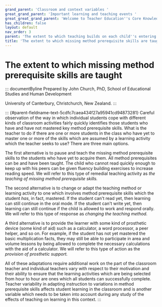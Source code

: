 ```yaml
---
grand_parent: 'Classroom and context variables '
great_grand_parent: 'Important learning and teaching events '
great_great_grand_parent: 'Welcome to Teacher Education''s Core Knowledge and Skills.'
has_children: false
layout: default
nav_order: 3
parent: 'The extent to which teaching builds on each child''s entering skills '
title: 'The extent to which missing method prerequisite skills are taught '
---
```

# The extent to which missing method prerequisite skills are taught 


::: documentByline
Prepared by John Church, PhD, School of Educational Studies and Human
Development

University of Canterbury, Christchurch, New Zealand.
:::

::: {#parent-fieldname-text-5cdfc7caea434f27a95941cd94873281}
Careful observation of the way in which individual students cope with
different kinds of classroom activities fairly quickly identifies those
students who have and have not mastered key method prerequisite skills.
What is the teacher to do if there are one or more students in the class
who have yet to master one or more of the skills which are assumed by a
learning activity which the teacher seeks to use? There are three main
options.

The first alternative is to pause and teach the missing method
prerequisite skills to the students who have yet to acquire them. All
method prerequisites can be and have been taught. The child who cannot
read quickly enough to keep up with his peers can be given fluency
building exercises to increase reading speed. We will refer to this type
of remedial teaching activity as *the teaching of missing method
prerequisite skills.*

The second alternative is to change or adapt the teaching method or
learning activity to one which involves method prerequisite skills which
the student *has*, in fact, mastered. If the student can\'t read yet,
then learning can still continue in the oral mode. If the student can\'t
write yet, then learning can still continue if the child is allowed to
work and respond orally. We will refer to this type of response as
*changing the teaching method.*

A third alternative is to provide the learner with some kind of
prosthetic device (some kind of aid) such as a calculator, a word
processor, a peer helper, and so on. For example, if the student has not
yet mastered the basic multiplication facts, they may still be able to
participate in area and volume lessons by being allowed to complete the
necessary calculations with the aid of a calculator. We will refer to
this type of action as the *provision of prosthetic support.*

All of these adaptations require additional work on the part of the
classroom teacher and individual teachers vary with respect to their
motivation and their ability to ensure that the learning activities
which are being selected from hour to hour are ones which all students
can successfully complete. Teacher variability in adapting instruction
to variations in method prerequisite skills affects student learning in
the classroom and is another variable which needs to be taken into
account during any study of the effects of teaching on learning in this
context.
:::
